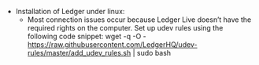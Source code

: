 - Installation of Ledger under linux:
	- Most connection issues occur because Ledger Live doesn’t have the required rights on the computer. Set up udev rules using the following code snippet:
	  wget -q -O - https://raw.githubusercontent.com/LedgerHQ/udev-rules/master/add_udev_rules.sh | sudo bash